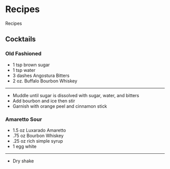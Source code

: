 # Recipes
Recipes

## Cocktails
### Old Fashioned
- 1 tsp brown sugar
- 1 tsp water
- 3 dashes Angostura Bitters
- 2 oz. Buffalo Bourbon Whiskey
-----
- Muddle until sugar is dissolved with sugar, water, and bitters
- Add bourbon and ice then stir
- Garnish with orange peel and cinnamon stick
### Amaretto Sour
- 1.5 oz Luxarado Amaretto
- .75 oz Bourbon Whiskey
- .25 oz rich simple syrup
- 1 egg white
-----
- Dry shake
